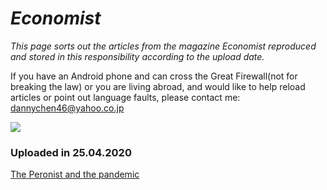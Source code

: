 # _Economist_

*This page sorts out the articles from the magazine _Economist_ reproduced and stored in this responsibility according to the upload date.*

If you have an Android phone and can cross the Great Firewall(not for breaking the law) or you are living abroad, and would like to help reload articles or point out language faults, please contact me: dannychen46@yahoo.co.jp 

<img src="https://cdn.jsdelivr.net/gh/chch455/tuchuang/2020/04/25/6c61cd74dca63bc4db7058c37a8b4d3f.png">
   
### Uploaded in 25.04.2020
[The Peronist and the pandemic](2020_0425_02.md)
